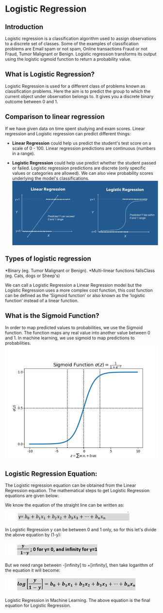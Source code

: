 # Logistic Regression


## Introduction
Logistic regression is a classification algorithm used to assign observations to a discrete set of classes. Some of the examples of classification problems are Email spam or not spam, Online transactions Fraud or not Fraud, Tumor Malignant or Benign. Logistic regression transforms its output using the logistic sigmoid function to return a probability value.
## What is Logistic Regression?
Logistic Regression is used for a different class of problems known as classification problems. Here the aim is to predict the group to which the current object under observation belongs to. It gives you a discrete binary outcome between 0 and 1.

Comparison to linear regression
-------------------------------

If we have given data on time spent studying and exam scores. Linear regression and Logistic regression can predict different things:

  - **Linear Regression** could help us predict the student's test score on a scale of 0 - 100. Linear regression predictions are continuous (numbers in a range).

  - **Logistic Regression** could help use predict whether the student passed or failed. Logistic regression predictions are discrete (only specific values or categories are allowed). We can also view probability scores underlying the model's classifications.
  ![Image1](https://github.com/sakshi012000/Logistic-regression-/blob/master/linearvslogistic.jpeg?raw=true)

Types of logistic regression
----------------------------

*Binary (eg. Tumor Malignant or Benign).
*Multi-linear functions failsClass (eg. Cats, dogs or Sheep's)

We can call a Logistic Regression a Linear Regression model but the Logistic Regression uses a more complex cost function, this cost function can be defined as the ‘Sigmoid function’ or also known as the ‘logistic function’ instead of a linear function.

## What is the Sigmoid Function?
In order to map predicted values to probabilities, we use the Sigmoid function. The function maps any real value into another value between 0 and 1. In machine learning, we use sigmoid to map predictions to probabilities.
![Image2](https://github.com/sakshi012000/Logistic-regression-/blob/master/image2.png?raw=true)

## Logistic Regression Equation:
The Logistic regression equation can be obtained from the Linear Regression equation. The mathematical steps to get Logistic Regression equations are given below:

We know the equation of the straight line can be written as:

![Image3](https://github.com/sakshi012000/Logistic-regression-/blob/master/image%203.png?raw=true)

In Logistic Regression y can be between 0 and 1 only, so for this let's divide the above equation by (1-y):

![Image3](https://github.com/sakshi012000/Logistic-regression-/blob/master/image%204.png?raw=true)

But we need range between -[infinity] to +[infinity], then take logarithm of the equation it will become:

![Image3](https://github.com/sakshi012000/Logistic-regression-/blob/master/image%205.png?raw=true)

Logistic Regression in Machine Learning.
The above equation is the final equation for Logistic Regression.
